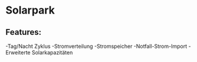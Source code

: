 # Solarpark 

## Features:
-Tag/Nacht Zyklus
-Stromverteilung
-Stromspeicher
-Notfall-Strom-Import 
-Erweiterte Solarkapazitäten
